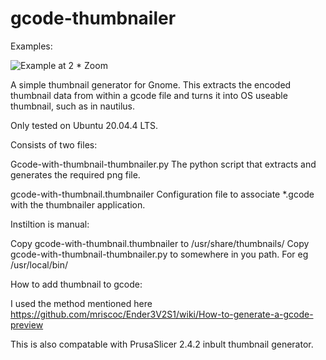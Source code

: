# gcode-thumbnailer

Examples:

![Example at 2 * Zoom](https://github.com/ellensp/gcode-thumbnailer/blob/main/examples%20(2xZoom).png?raw=true)

A simple thumbnail generator for Gnome.
This extracts the encoded thumbnail data from within a gcode file and turns it into OS useable thumbnail, such as in nautilus.

Only tested on Ubuntu 20.04.4 LTS.

Consists of two files:

Gcode-with-thumbnail-thumbnailer.py
The python script that extracts and generates the required png file.

gcode-with-thumbnail.thumbnailer
Configuration file to associate *.gcode with the thumbnailer application.

Instiltion is manual:

Copy gcode-with-thumbnail.thumbnailer to /usr/share/thumbnails/
Copy gcode-with-thumbnail-thumbnailer.py to somewhere in you path. For eg /usr/local/bin/

How to add thumbnail to gcode:

I used the method mentioned here https://github.com/mriscoc/Ender3V2S1/wiki/How-to-generate-a-gcode-preview

This is also compatable with PrusaSlicer 2.4.2 inbult thumbnail generator.
